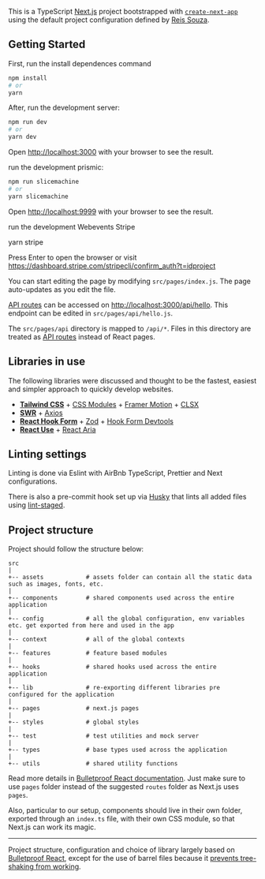 This is a TypeScript [Next.js](https://nextjs.org/) project bootstrapped with [`create-next-app`](https://github.com/vercel/next.js/tree/canary/packages/create-next-app) using the default project configuration defined by [Reis Souza](https://github.com/ReisSouza).

## Getting Started

First, run the install dependences command
```bash
npm install
# or
yarn
```

After, run the development server:

```bash
npm run dev
# or
yarn dev
```
Open [http://localhost:3000](http://localhost:3000) with your browser to see the result.

run the development prismic:

```bash
npm run slicemachine
# or
yarn slicemachine
```
Open [http://localhost:9999](http://localhost:9999) with your browser to see the result.

run the development Webevents Stripe

yarn stripe

Press Enter to open the browser or visit https://dashboard.stripe.com/stripecli/confirm_auth?t=idproject




You can start editing the page by modifying `src/pages/index.js`. The page auto-updates as you edit the file.

[API routes](https://nextjs.org/docs/api-routes/introduction) can be accessed on [http://localhost:3000/api/hello](http://localhost:3000/api/hello). This endpoint can be edited in `src/pages/api/hello.js`.

The `src/pages/api` directory is mapped to `/api/*`. Files in this directory are treated as [API routes](https://nextjs.org/docs/api-routes/introduction) instead of React pages.

## Libraries in use

The following libraries were discussed and thought to be the fastest, easiest and simpler approach to quickly develop websites.

- **[Tailwind CSS](https://tailwindcss.com/)** + [CSS Modules](https://nextjs.org/docs/basic-features/built-in-css-support#adding-component-level-css) + [Framer Motion](https://www.framer.com/motion/) + [CLSX](https://github.com/lukeed/clsx)
- **[SWR](https://swr.vercel.app/)** + [Axios](https://github.com/axios/axios)
- **[React Hook Form](https://react-hook-form.com/)** + [Zod](https://github.com/colinhacks/zod) + [Hook Form Devtools](https://react-hook-form.com/dev-tools)
- **[React Use](https://github.com/streamich/react-use)** + [React Aria](https://react-spectrum.adobe.com/react-aria/)

## Linting settings

Linting is done via Eslint with AirBnb TypeScript, Prettier and Next configurations.

There is also a pre-commit hook set up via [Husky](https://typicode.github.io/husky/) that lints all added files using [lint-staged](https://github.com/okonet/lint-staged).

## Project structure

Project should follow the structure below:

```
src
|
+-- assets            # assets folder can contain all the static data such as images, fonts, etc.
|
+-- components        # shared components used across the entire application
|
+-- config            # all the global configuration, env variables etc. get exported from here and used in the app
|
+-- context           # all of the global contexts
|
+-- features          # feature based modules
|
+-- hooks             # shared hooks used across the entire application
|
+-- lib               # re-exporting different libraries pre configured for the application
|
+-- pages             # next.js pages
|
+-- styles            # global styles
|
+-- test              # test utilities and mock server
|
+-- types             # base types used across the application
|
+-- utils             # shared utility functions
```

Read more details in [Bulletproof React documentation](https://github.com/alan2207/bulletproof-react/blob/master/docs/project-structure.md). Just make sure to use `pages` folder instead of the suggested `routes` folder as Next.js uses `pages`.

Also, particular to our setup, components should live in their own folder, exported through an `index.ts` file, with their own CSS module, so that Next.js can work its magic.

---

Project structure, configuration and choice of library largely based on [Bulletproof React](https://github.com/alan2207/bulletproof-react), except for the use of barrel files because it [prevents tree-shaking from working](https://github.com/vercel/next.js/issues/12557).
